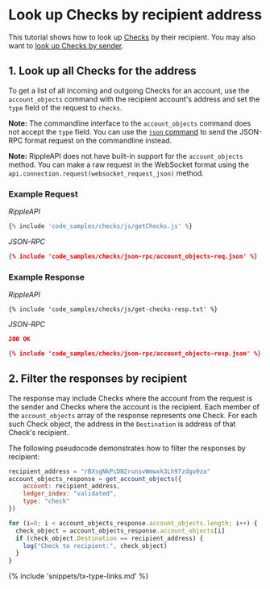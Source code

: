 # Look up Checks by recipient address

This tutorial shows how to look up [Checks](concept-checks.html) by their recipient. You may also want to [look up Checks by sender](tutorial-checks-lookup-by-sender.html).

## 1. Look up all Checks for the address

To get a list of all incoming and outgoing Checks for an account, use the `account_objects` command with the recipient account's address and set the `type` field of the request to `checks`.

**Note:** The commandline interface to the `account_objects` command does not accept the `type` field. You can use the [`json` command](reference-rippled.html#json) to send the JSON-RPC format request on the commandline instead.

**Note:** RippleAPI does not have built-in support for the `account_objects` method. You can make a raw request in the WebSocket format using the `api.connection.request(websocket_request_json)` method.

### Example Request

<!-- MULTICODE_BLOCK_START -->

*RippleAPI*

```js
{% include 'code_samples/checks/js/getChecks.js' %}
```

*JSON-RPC*

```json
{% include 'code_samples/checks/json-rpc/account_objects-req.json' %}
```

<!-- MULTICODE_BLOCK_END -->

### Example Response

<!-- MULTICODE_BLOCK_START -->

*RippleAPI*

```
{% include 'code_samples/checks/js/get-checks-resp.txt' %}
```

*JSON-RPC*

```json
200 OK

{% include 'code_samples/checks/json-rpc/account_objects-resp.json' %}
```

<!-- MULTICODE_BLOCK_END -->


## 2. Filter the responses by recipient

The response may include Checks where the account from the request is the sender and Checks where the account is the recipient. Each member of the `account_objects` array of the response represents one Check. For each such Check object, the address in the `Destination` is address of that Check's recipient.

The following pseudocode demonstrates how to filter the responses by recipient:

```js
recipient_address = "rBXsgNkPcDN2runsvWmwxk3Lh97zdgo9za"
account_objects_response = get_account_objects({
    account: recipient_address,
    ledger_index: "validated",
    type: "check"
})

for (i=0; i < account_objects_response.account_objects.length; i++) {
  check_object = account_objects_response.account_objects[i]
  if (check_object.Destination == recipient_address) {
    log("Check to recipient:", check_object)
  }
}
```

<!--{# common links #}-->
[Specifying Currency Amounts]: reference-rippled.html#specifying-currency-amounts
[RippleAPI]: reference-rippleapi.html
{% include 'snippets/tx-type-links.md' %}

